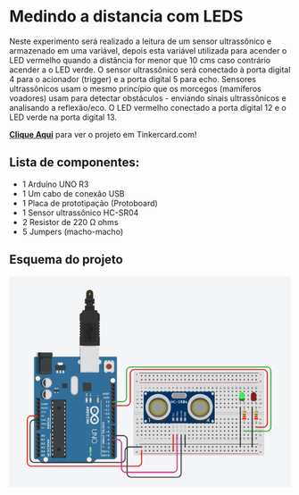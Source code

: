 # Medindo a distancia com LEDS
 Neste experimento será realizado a leitura de um sensor ultrassônico e armazenado em uma variável, depois esta variável utilizada para acender o LED vermelho quando a distância for menor que 10 cms caso contrário acender a o LED verde. O sensor ultrassônico será conectado à porta digital 4 para o acionador (trigger) e a porta digital 5 para echo. Sensores ultrassônicos usam o mesmo princípio que os morcegos (mamíferos voadores) usam para detectar obstáculos - enviando sinais ultrassônicos e analisando a reflexão/eco. O LED vermelho conectado a porta digital 12 e o LED verde na porta digital 13.  

 <b><a href="https://www.tinkercad.com/things/0lLDjzxCsnG">Clique Aqui</a></b> para ver o projeto em Tinkercard.com!
 
## Lista de componentes:

- 1  Arduíno UNO R3
- 1  Um cabo de conexão USB
- 1  Placa de prototipação (Protoboard)
- 1  Sensor ultrassônico HC-SR04 
- 2  Resistor de 220 Ω ohms
- 5  Jumpers (macho-macho)

## Esquema do projeto

![Esquema do projeto](Medindo_a_distancia_com_LEDS.png)
